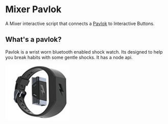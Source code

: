 # Mixer Pavlok

A Mixer interactive script that connects a [Pavlok](https://pavlok.com) to Interactive Buttons.

## What's a pavlok?

Pavlok is a wrist worn bluetooth enabled shock watch. Its designed to help you break habits with some gentle shocks. It has a node api.

![](img/pavlok.png)
